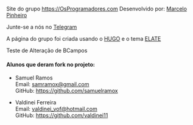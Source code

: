 Site do grupo https://OsProgramadores.com
Desenvolvido por: [Marcelo Pinheiro](https://twitter.com/mpinheir)

Junte-se a nós no [Telegram](https://t.me/osprogramadores)

A página do grupo foi criada usando o [HUGO](https://gohugo.io/) e o tema [ELATE](http://themes.gohugo.io/hugo-elate-theme/)

Teste de Alteração de BCampos


#### Alunos que deram fork no projeto:
- Samuel Ramos  
Email: samramox@gmail.com  
GitHub: https://github.com/samuelramox 

- Valdinei Ferreira  
Email: valdinei_vof@hotmail.com  
GitHub: https://github.com/valdinei11  